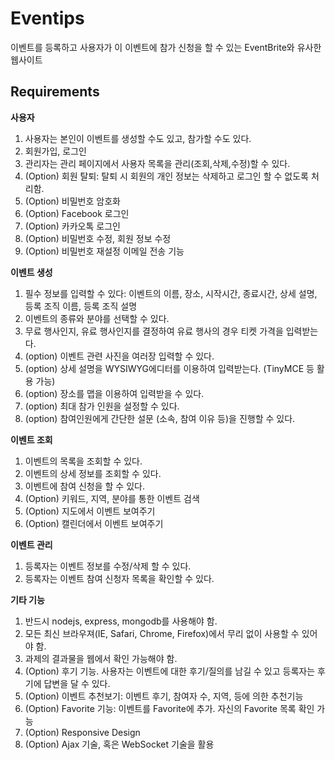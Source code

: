 # Eventips
이벤트를 등록하고 사용자가 이 이벤트에 참가 신청을 할 수 있는 EventBrite와 유사한 웹사이트

## Requirements
**사용자**

1. 사용자는 본인이 이벤트를 생성할 수도 있고, 참가할 수도 있다.
2. 회원가입, 로그인
3. 관리자는 관리 페이지에서 사용자 목록을 관리(조회,삭제,수정)할 수 있다.
4. (Option) 회원 탈퇴: 탈퇴 시 회원의 개인 정보는 삭제하고 로그인 할 수 없도록 처리함.
5. (Option) 비밀번호 암호화
6. (Option) Facebook 로그인
7. (Option) 카카오톡 로그인
8. (Option) 비밀번호 수정, 회원 정보 수정
9. (Option) 비밀번호 재설정 이메일 전송 기능


**이벤트 생성**

1. 필수 정보를 입력할 수 있다: 이벤트의 이름, 장소, 시작시간, 종료시간, 상세 설명, 등록 조직 이름, 등록 조직 설명
2. 이벤트의 종류와 분야를 선택할 수 있다.
3. 무료 행사인지, 유료 행사인지를 결정하여 유료 행사의 경우 티켓 가격을 입력받는다.
4. (option) 이벤트 관련 사진을 여러장 입력할 수 있다.
5. (option) 상세 설명을 WYSIWYG에디터를 이용하여 입력받는다. (TinyMCE 등 활용 가능)
6. (option) 장소를 맵을 이용하여 입력받을 수 있다.
7. (option) 최대 참가 인원을 설정할 수 있다.
8. (option) 참여인원에게 간단한 설문 (소속, 참여 이유 등)을 진행할 수 있다.


**이벤트 조회**

1. 이벤트의 목록을 조회할 수 있다.
2. 이벤트의 상세 정보를 조회할 수 있다.
3. 이벤트에 참여 신청을 할 수 있다. 
4. (Option) 키워드, 지역, 분야를 통한 이벤트 검색
5. (Option) 지도에서 이벤트 보여주기
6. (Option) 캘린더에서 이벤트 보여주기

**이벤트 관리**

1. 등록자는 이벤트 정보를 수정/삭제 할 수 있다.
2. 등록자는 이벤트 참여 신청자 목록을 확인할 수 있다.

**기타 기능**

1. 반드시 nodejs, express, mongodb를 사용해야 함.
2. 모든 최신 브라우져(IE, Safari, Chrome, Firefox)에서 무리 없이 사용할 수 있어야 함.
3. 과제의 결과물을 웹에서 확인 가능해야 함.
4. (Option) 후기 기능. 사용자는 이벤트에 대한 후기/질의를 남길 수 있고 등록자는 후기에 답변을 달 수 있다.
5. (Option) 이벤트 추천보기: 이벤트 후기, 참여자 수, 지역, 등에 의한 추천기능
6. (Option) Favorite 기능: 이벤트를 Favorite에 추가. 자신의 Favorite 목록 확인 가능
7. (Option) Responsive Design
8. (Option) Ajax 기술, 혹은 WebSocket 기술을 활용
